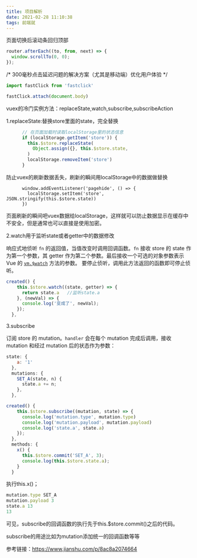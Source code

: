 ```yaml
---
title: 项目解析
date: 2021-02-28 11:10:38
tags: 前端就
---
```




页面切换后滚动条回归顶部

```js
router.afterEach((to, from, next) => {
  window.scrollTo(0, 0);
});
```

/* 300毫秒点击延迟问题的解决方案（尤其是移动端）优化用户体验 */

```js
import fastClick from 'fastclick'

fastClick.attach(document.body)
```

vuex的冷门实例方法：replaceState,watch,subscribe,subscribeAction

1.replaceState:替换store里面的state，完全替换

```js
	  // 在页面加载时读取localStorage里的状态信息
	  if (localStorage.getItem('store')) {
	    this.$store.replaceState(
	      Object.assign({}, this.$store.state,                                           JSON.parse(localStorage.getItem('store')))
	    )
	    localStorage.removeItem('store')
	  }
```

防止vuex的刷新数据丢失，刷新的瞬间用localStorage中的数据做替换

```
	  window.addEventListener('pagehide', () => {
	    localStorage.setItem('store', JSON.stringify(this.$store.state))
	  })
```

页面刷新的瞬间吧vuex数据给localStorage，这样就可以防止数据显示在缓存中不安全，但是通常也可以直接是使用加密。

2.watch用于监听state或者getter中的数据修改

响应式地侦听 `fn` 的返回值，当值改变时调用回调函数。`fn` 接收 store 的 state 作为第一个参数，其 getter 作为第二个参数。最后接收一个可选的对象参数表示 Vue 的 [`vm.$watch`](https://links.jianshu.com/go?to=https%3A%2F%2Fcn.vuejs.org%2Fv2%2Fapi%2F%23vm-watch) 方法的参数。
 要停止侦听，调用此方法返回的函数即可停止侦听。

```js
created() {
    this.$store.watch((state, getter) => {
      return state.a   //监听state.a
    }, (newVal) => {
      console.log('变成了', newVal);
    });
  },
```

3.subscribe

订阅 store 的 mutation。`handler` 会在每个 mutation 完成后调用，接收 mutation 和经过 mutation 后的状态作为参数：

```js
state: {
    a: '1'
  },
  mutations: {
    SET_A(state, n) {
      state.a += n;
    },
  },
```

```js
created() {
    this.$store.subscribe((mutation, state) => {
      console.log('mutation.type', mutation.type)
      console.log('mutation.payload', mutation.payload)
      console.log('state.a', state.a)
    });
  },
  methods: {
    x() {
      this.$store.commit('SET_A', 3);
      console.log(this.$store.state.a);
    }
  }
```

执行this.x()；

```js
mutation.type SET_A
mutation.payload 3
state.a 13
13
```

可见，subscribe的回调函数的执行先于this.$store.commit()之后的代码。

subscribe的用途比如为mutation添加统一的回调函数等等

参考链接：https://www.jianshu.com/p/8ac8a2074664